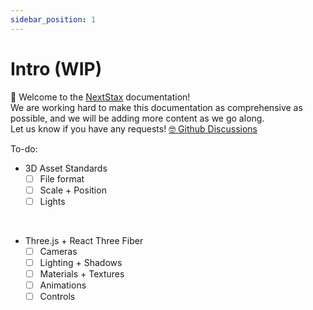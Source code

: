```yaml
---
sidebar_position: 1
---
```


# Intro (WIP)

👋 Welcome to the [NextStax](https://21-vr-world.vce.oneclickwebapps.com/) documentation!<br />
We are working hard to make this documentation as comprehensive as possible, and we will be adding more content as we go along.<br />
Let us know if you have any requests! [🤓 Github Discussions](https://github.com/NextStax/documentation/discussions/categories/ideas)<br />

To-do:

- 3D Asset Standards
  - [ ] File format
  - [ ] Scale + Position
  - [ ] Lights

<br />

- Three.js + React Three Fiber
  - [ ] Cameras
  - [ ] Lighting + Shadows
  - [ ] Materials + Textures
  - [ ] Animations
  - [ ] Controls
